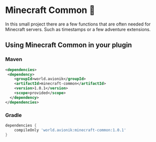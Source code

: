 # Minecraft Common 🍬
In this small project there are a few functions that are often needed for Minecraft servers. Such as timestamps or a few adventure extensions.

## Using Minecraft Common in your plugin

### Maven
```xml
<dependencies>
 <dependency>
    <groupId>world.avionik</groupId>
    <artifactId>minecraft-common</artifactId>
    <version>1.0.1</version>
    <scope>provided</scope>
  </dependency>
</dependencies>
```

### Gradle
```groovy
dependencies {
    compileOnly 'world.avionik:minecraft-common:1.0.1'
}
```
